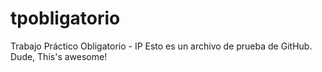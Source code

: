 # tpobligatorio
Trabajo Práctico Obligatorio - IP
Esto es un archivo de prueba de GitHub.
Dude, This's awesome!
